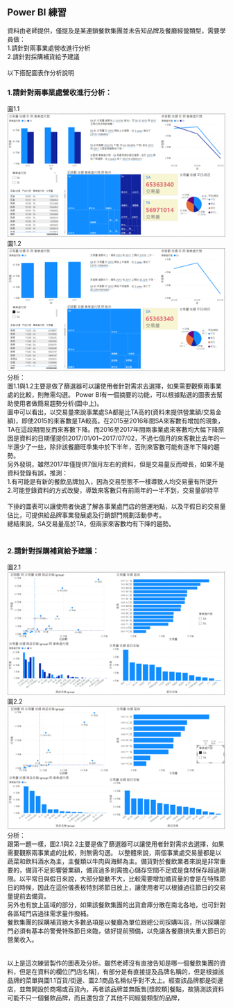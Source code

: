 ## Power BI 練習
資料由老師提供，僅提及是某連鎖餐飲集團並未告知品牌及餐廳經營類型，需要學員做：<br>
1.請針對兩事業處營收進行分析<br>
2.請針對採購補貨給予建議<br>
<br>
以下搭配圖表作分析說明<br>
### 1.請針對兩事業處營收進行分析：<br>
圖1.1
![image](https://github.com/hsiaotingg/data-visualization/blob/main/Power%20BI/1-1.png)
<br>
圖1.2
![image](https://github.com/hsiaotingg/data-visualization/blob/main/Power%20BI/1-2.png)
<br>
分析：<br>
圖1.1與1.2主要是做了篩選器可以讓使用者針對需求去選擇，如果需要觀察兩事業處的比較，則無需勾選。
Power BI有一個摘要的功能，可以根據點選的圖表去幫助使用者做簡易趨勢分析(圖中上)。<br>
圖中可以看出，以交易量來說事業處SA都是比TA高的(資料未提供營業額/交易金額)，即使2015的來客數是TA較高。在2015至2016年間SA來客數有增加的現象，TA在這段期間反而來客數下降。而2016至2017年間兩事業處來客數均大幅下降原因是資料的日期僅提供2017/01/01~2017/07/02，不過七個月的來客數比去年的一半還少了一些，除非該餐廳旺季集中於下半年，否則來客數可能有逐年下降的趨勢。<br>
另外發現，雖然2017年僅提供7個月左右的資料，但是交易量反而增長，如果不是資料登錄有誤，推測：<br>
1.有可能是有新的餐飲品牌加入，因為交易型態不一樣導致人均交易量有所提升<br>
2.可能登錄資料的方式改變，導致來客數只有前兩年的一半不到，交易量卻持平<br>
<br>
下排的圖表可以讓使用者快速了解各事業處門店的營運地點，以及平假日的交易量佔比，可提供給品牌事業發展處及行銷部門規劃活動參考。<br>
總結來說，SA交易量高於TA，但兩家來客數均有下降的趨勢。
<br>
<br>
### 2.請針對採購補貨給予建議：
圖2.1
![image](https://github.com/hsiaotingg/data-visualization/blob/main/Power%20BI/2.png)
<br>
圖2.2
![image](https://github.com/hsiaotingg/data-visualization/blob/main/Power%20BI/2-2.png)
<br>
分析：<br>
跟第一題一樣，圖2.1與2.2主要是做了篩選器可以讓使用者針對需求去選擇，如果需要觀察兩事業處的比較，則無需勾選。
以整體來說，兩個事業處交易量都是以蔬菜和飲料酒水為主，主餐類以牛肉與海鮮為主。備貨對於餐飲業者來說是非常重要的，備貨不足影響營業額，備貨過多則需擔心儲存空間不足或是食材保存超過期限。以平常日與假日來說，大部分變動不大，比較需要增加備貨量的會是在特殊節日的時候，因此在這份儀表板特別將節日放上，讓使用者可以根據過往節日的交易量提前去備貨。<br>
另外也有放上區域的部分，如果該餐飲集團的出貨倉庫分散在南北各地，也可針對各區域門店過往需求量作撥補。<br>
餐飲集團的採購補貨絕大多數品項是以餐廳為單位跟總公司採購叫貨，所以採購部門必須有基本的警覺特殊節日來臨，做好提前預備，以免讓各餐廳損失重大節日的營業收入。<br>
<br>
<br>
以上是這次練習製作的圖表及分析。雖然老師沒有直接告知是哪一個餐飲集團的資料，但是在資料的欄位[門店名稱]，有部分是有直接提及品牌名稱的，但是根據該品牌的菜單與圖1.1百貨/街邊、圖2.1商品名稱似乎對不太上。經查該品牌都是街邊店，並無開設於商場或百貨內，再者該品牌並無販售[漿餃類]餐點，故猜測該資料可能不只一個餐飲品牌，而且還包含了其他不同經營類型的品牌，
